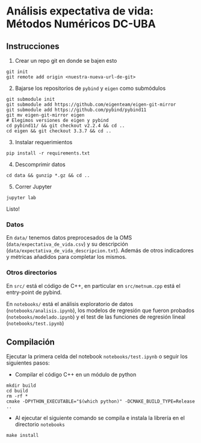 # Análisis expectativa de vida: Métodos Numéricos DC-UBA

## Instrucciones

1. Crear un repo git en donde se bajen esto

```
git init
git remote add origin <nuestra-nueva-url-de-git>
```

2. Bajarse los repositorios de `pybind` y `eigen` como submódulos

```
git submodule init
git submodule add https://github.com/eigenteam/eigen-git-mirror
git submodule add https://github.com/pybind/pybind11
git mv eigen-git-mirror eigen
# Elegimos versiones de eigen y pybind
cd pybind11/ && git checkout v2.2.4 && cd ..
cd eigen && git checkout 3.3.7 && cd ..
```

3. Instalar requerimientos

```
pip install -r requirements.txt
```

4. Descomprimir datos

```
cd data && gunzip *.gz && cd ..
```

5. Correr Jupyter

```
jupyter lab
```

Listo!

### Datos

En `data/` tenemos datos preprocesados de la OMS (`data/expectativa_de_vida.csv`) y su descripción (`data/expectativa_de_vida_descripcion.txt`). Además de otros indicadores y métricas añadidos para completar los mismos.  

### Otros directorios

En `src/` está el código de C++, en particular en `src/metnum.cpp` está el entry-point de pybind.

En `notebooks/` está el análisis exploratorio de datos (`notebooks/analisis.ipynb`), los modelos de regresión que fueron probados 
(`notebooks/modelado.ipynb`) y el test de las funciones de regresión lineal (`notebooks/test.ipynb`)


## Compilación
Ejecutar la primera celda del notebook `notebooks/test.ipynb` o seguir los siguientes pasos:

- Compilar el código C++ en un módulo de python
```
mkdir build
cd build
rm -rf *
cmake -DPYTHON_EXECUTABLE="$(which python)" -DCMAKE_BUILD_TYPE=Release ..
```
- Al ejecutar el siguiente comando se compila e instala la librería en el directorio `notebooks`
```
make install
```
